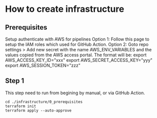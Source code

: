 # How to create infrastructure

## Prerequisites
Setup authenticate with AWS for pipelines
Option 1: Follow this page to setup the IAM roles which used for GitHub Action.
Option 2: Goto repo settings > Add new secret with the name AWS_ENV_VARIABLES and the values copied from the AWS access portal.
The format will be:
export AWS_ACCESS_KEY_ID="xxx"
export AWS_SECRET_ACCESS_KEY="yyy"
export AWS_SESSION_TOKEN="zzz"

## Step 1
This step need to run from begining by manual, or via GitHub Action.
```
cd ./infrastructure/0_prerequisites
terraform init
terraform apply --auto-approve
```
